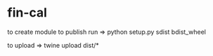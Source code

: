 # fin-cal


to create module to publish run =>
 python setup.py sdist bdist_wheel


to upload =>
    twine upload dist/*

